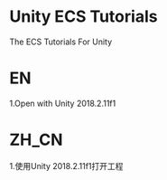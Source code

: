 # Unity ECS Tutorials
The ECS Tutorials For Unity
# EN
1.Open with Unity 2018.2.11f1

# ZH_CN
1.使用Unity 2018.2.11f1打开工程


